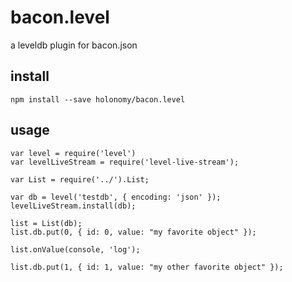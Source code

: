 # bacon.level

a leveldb plugin for bacon.json

## install

`npm install --save holonomy/bacon.level`

## usage

```
var level = require('level')
var levelLiveStream = require('level-live-stream');

var List = require('../').List;

var db = level('testdb', { encoding: 'json' });
levelLiveStream.install(db);

list = List(db);
list.db.put(0, { id: 0, value: "my favorite object" });

list.onValue(console, 'log');

list.db.put(1, { id: 1, value: "my other favorite object" });
```
